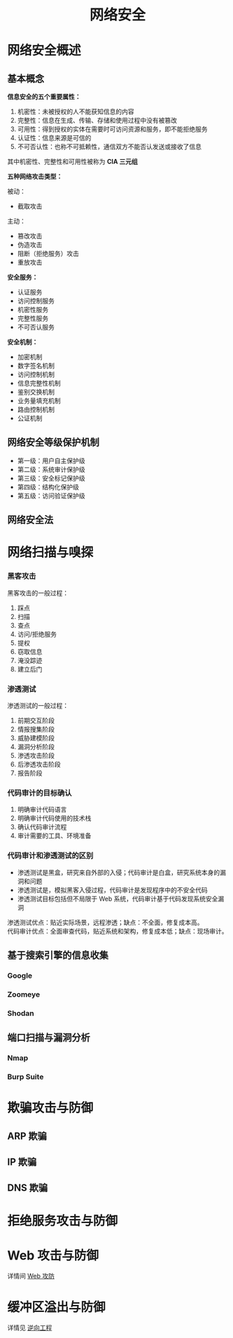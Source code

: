 <p align="center">
	<strong><font size="6">网络安全</font></strong>
</p>

# 网络安全概述

## 基本概念

**信息安全的五个重要属性：**

1. 机密性：未被授权的人不能获知信息的内容
2. 完整性：信息在生成、传输、存储和使用过程中没有被篡改
3. 可用性：得到授权的实体在需要时可访问资源和服务，即不能拒绝服务
4. 认证性：信息来源是可信的
5. 不可否认性：也称不可抵赖性，通信双方不能否认发送或接收了信息

其中机密性、完整性和可用性被称为 **CIA 三元组** 

**五种网络攻击类型：**

被动：
* 截取攻击

主动：
* 篡改攻击
* 伪造攻击
* 阻断（拒绝服务）攻击
* 重放攻击

**安全服务：**

* 认证服务
* 访问控制服务
* 机密性服务
* 完整性服务
* 不可否认服务

**安全机制：**

* 加密机制
* 数字签名机制
* 访问控制机制
* 信息完整性机制
* 鉴别交换机制
* 业务量填充机制
* 路由控制机制
* 公证机制

## 网络安全等级保护机制

* 第一级：用户自主保护级
* 第二级：系统审计保护级
* 第三级：安全标记保护级
* 第四级：结构化保护级
* 第五级：访问验证保护级

## 网络安全法

# 网络扫描与嗅探

### 黑客攻击

黑客攻击的一般过程：

1. 踩点
2. 扫描
3. 查点
4. 访问/拒绝服务
5. 提权
6. 窃取信息
7. 淹没踪迹
8. 建立后门

### 渗透测试

渗透测试的一般过程：

1. 前期交互阶段
2. 情报搜集阶段
3. 威胁建模阶段
4. 漏洞分析阶段
5. 渗透攻击阶段
6. 后渗透攻击阶段
7. 报告阶段

### 代码审计的目标确认

1. 明确审计代码语言
2. 明确审计代码使用的技术栈
3. 确认代码审计流程
4. 审计需要的工具、环境准备

### 代码审计和渗透测试的区别

* 渗透测试是黑盒，研究来自外部的入侵；代码审计是白盒，研究系统本身的漏洞和问题
* 渗透测试是，模拟黑客入侵过程，代码审计是发现程序中的不安全代码
* 渗透测试目标包括但不局限于 Web 系统，代码审计基于代码发现系统安全漏洞
  
渗透测试优点：贴近实际场景，远程渗透；缺点：不全面，修复成本高。  
代码审计优点：全面审查代码，贴近系统和架构，修复成本低；缺点：现场审计。

## 基于搜索引擎的信息收集

### Google

### Zoomeye

### Shodan

## 端口扫描与漏洞分析

### Nmap

### Burp Suite

# 欺骗攻击与防御

## ARP 欺骗

## IP 欺骗

## DNS 欺骗

# 拒绝服务攻击与防御

# Web 攻击与防御

详情间 [Web 攻防]()

# 缓冲区溢出与防御

详情见 [逆向工程]()